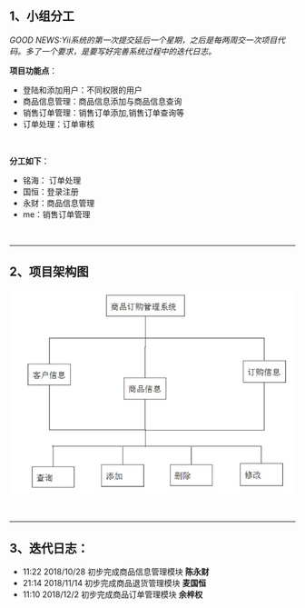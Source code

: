 ## 1、小组分工

*GOOD NEWS:Yii系统的第一次提交延后一个星期，之后是每两周交一次项目代码。多了一个要求，是要写好完善系统过程中的迭代日志。*

**项目功能点**：

* 登陆和添加用户：不同权限的用户
* 商品信息管理：商品信息添加与商品信息查询 
* 销售订单管理：销售订单添加,销售订单查询等
* 订单处理：订单审核

<br/>

**分工如下**：

* 铭海： 订单处理
* 国恒：登录注册
* 永财：商品信息管理
* me：销售订单管理

<br/>

***

## 2、项目架构图



![1](/Screenshots/1.jpg)

<br/>

***

## 3、迭代日志：

* 11:22 2018/10/28 初步完成商品信息管理模块 **陈永财**
* 21:14 2018/11/14 初步完成商品退货管理模块 **麦国恒**
* 11:10 2018/12/2 初步完成商品订单管理模块 **余梓权**
